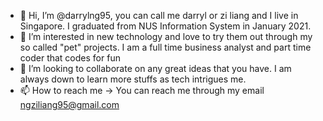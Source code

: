 - 👋 Hi, I’m @darrylng95, you can call me darryl or zi liang and I live in Singapore. I graduated from NUS Information System in January 2021. 
- 👀 I’m interested in new technology and love to try them out through my so called "pet" projects. I am a full time business analyst 
and part time coder that codes for fun
- 💞️ I’m looking to collaborate on any great ideas that you have. I am always down to learn more stuffs as tech intrigues me. 
- 📫 How to reach me -> You can reach me through my email ngziliang95@gmail.com

<!---
darrylng95/darrylng95 is a ✨ special ✨ repository because its `README.md` (this file) appears on your GitHub profile.
You can click the Preview link to take a look at your changes.
--->
